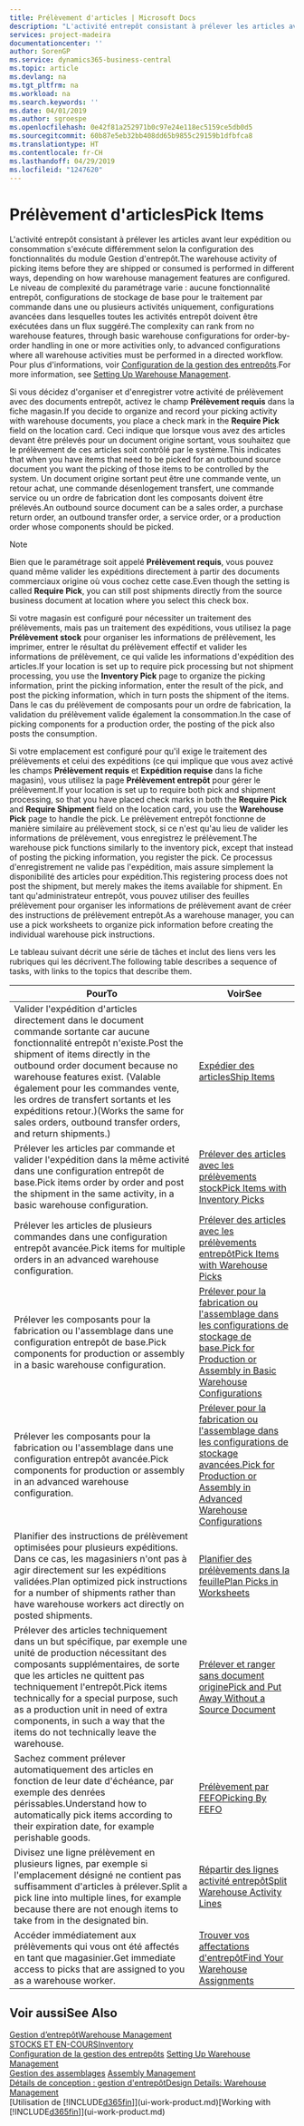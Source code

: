 ```yaml
---
title: Prélèvement d'articles | Microsoft Docs
description: "L'activité entrepôt consistant à prélever les articles avant leur expédition ou consommation s'exécute différemment selon la configuration des fonctionnalités du module Gestion d'entrepôt. Le niveau de complexité du [paramétrage](../configure-warehouse-processes.md) varie : aucune fonctionnalité entrepôt, configurations de stockage de base pour le traitement par commande dans une ou plusieurs activités uniquement, configurations avancées dans lesquelles toutes les activités entrepôt doivent être exécutées dans un flux suggéré."
services: project-madeira
documentationcenter: ''
author: SorenGP
ms.service: dynamics365-business-central
ms.topic: article
ms.devlang: na
ms.tgt_pltfrm: na
ms.workload: na
ms.search.keywords: ''
ms.date: 04/01/2019
ms.author: sgroespe
ms.openlocfilehash: 0e42f81a252971b0c97e24e118ec5159ce5db0d5
ms.sourcegitcommit: 60b87e5eb32bb408dd65b9855c29159b1dfbfca8
ms.translationtype: HT
ms.contentlocale: fr-CH
ms.lasthandoff: 04/29/2019
ms.locfileid: "1247620"
---
```

# <a name="pick-items"></a><span data-ttu-id="31150-104">Prélèvement d'articles</span><span class="sxs-lookup"><span data-stu-id="31150-104">Pick Items</span></span>
<span data-ttu-id="31150-105">L'activité entrepôt consistant à prélever les articles avant leur expédition ou consommation s'exécute différemment selon la configuration des fonctionnalités du module Gestion d'entrepôt.</span><span class="sxs-lookup"><span data-stu-id="31150-105">The warehouse activity of picking items before they are shipped or consumed is performed in different ways, depending on how warehouse management features are configured.</span></span> <span data-ttu-id="31150-106">Le niveau de complexité du paramétrage varie : aucune fonctionnalité entrepôt, configurations de stockage de base pour le traitement par commande dans une ou plusieurs activités uniquement, configurations avancées dans lesquelles toutes les activités entrepôt doivent être exécutées dans un flux suggéré.</span><span class="sxs-lookup"><span data-stu-id="31150-106">The complexity can rank from no warehouse features, through basic warehouse configurations for order-by-order handling in one or more activities only, to advanced configurations where all warehouse activities must be performed in a directed workflow.</span></span> <span data-ttu-id="31150-107">Pour plus d'informations, voir [Configuration de la gestion des entrepôts](warehouse-setup-warehouse.md).</span><span class="sxs-lookup"><span data-stu-id="31150-107">For more information, see [Setting Up Warehouse Management](warehouse-setup-warehouse.md).</span></span>

<span data-ttu-id="31150-108">Si vous décidez d'organiser et d'enregistrer votre activité de prélèvement avec des documents entrepôt, activez le champ **Prélèvement requis** dans la fiche magasin.</span><span class="sxs-lookup"><span data-stu-id="31150-108">If you decide to organize and record your picking activity with warehouse documents, you place a check mark in the **Require Pick** field on the location card.</span></span> <span data-ttu-id="31150-109">Ceci indique que lorsque vous avez des articles devant être prélevés pour un document origine sortant, vous souhaitez que le prélèvement de ces articles soit contrôlé par le système.</span><span class="sxs-lookup"><span data-stu-id="31150-109">This indicates that when you have items that need to be picked for an outbound source document you want the picking of those items to be controlled by the system.</span></span> <span data-ttu-id="31150-110">Un document origine sortant peut être une commande vente, un retour achat, une commande désenlogement transfert, une commande service ou un ordre de fabrication dont les composants doivent être prélevés.</span><span class="sxs-lookup"><span data-stu-id="31150-110">An outbound source document can be a sales order, a purchase return order, an outbound transfer order, a service order, or a production order whose components should be picked.</span></span>

> [!NOTE]
> <span data-ttu-id="31150-111">Bien que le paramétrage soit appelé **Prélèvement requis**, vous pouvez quand même valider les expéditions directement à partir des documents commerciaux origine où vous cochez cette case.</span><span class="sxs-lookup"><span data-stu-id="31150-111">Even though the setting is called **Require Pick**, you can still post shipments directly from the source business document at location where you select this check box.</span></span>

<span data-ttu-id="31150-112">Si votre magasin est configuré pour nécessiter un traitement des prélèvements, mais pas un traitement des expéditions, vous utilisez la page **Prélèvement stock** pour organiser les informations de prélèvement, les imprimer, entrer le résultat du prélèvement effectif et valider les informations de prélèvement, ce qui valide les informations d'expédition des articles.</span><span class="sxs-lookup"><span data-stu-id="31150-112">If your location is set up to require pick processing but not shipment processing, you use the **Inventory Pick** page to organize the picking information, print the picking information, enter the result of the pick, and post the picking information, which in turn posts the shipment of the items.</span></span> <span data-ttu-id="31150-113">Dans le cas du prélèvement de composants pour un ordre de fabrication, la validation du prélèvement valide également la consommation.</span><span class="sxs-lookup"><span data-stu-id="31150-113">In the case of picking components for a production order, the posting of the pick also posts the consumption.</span></span>

<span data-ttu-id="31150-114">Si votre emplacement est configuré pour qu'il exige le traitement des prélèvements et celui des expéditions (ce qui implique que vous avez activé les champs **Prélèvement requis** et **Expédition requise** dans la fiche magasin), vous utilisez la page **Prélèvement entrepôt** pour gérer le prélèvement.</span><span class="sxs-lookup"><span data-stu-id="31150-114">If your location is set up to require both pick and shipment processing, so that you have placed check marks in both the **Require Pick** and **Require Shipment** field on the location card, you use the **Warehouse Pick** page to handle the pick.</span></span> <span data-ttu-id="31150-115">Le prélèvement entrepôt fonctionne de manière similaire au prélèvement stock, si ce n'est qu'au lieu de valider les informations de prélèvement, vous enregistrez le prélèvement.</span><span class="sxs-lookup"><span data-stu-id="31150-115">The warehouse pick functions similarly to the inventory pick, except that instead of posting the picking information, you register the pick.</span></span> <span data-ttu-id="31150-116">Ce processus d'enregistrement ne valide pas l'expédition, mais assure simplement la disponibilité des articles pour expédition.</span><span class="sxs-lookup"><span data-stu-id="31150-116">This registering process does not post the shipment, but merely makes the items available for shipment.</span></span> <span data-ttu-id="31150-117">En tant qu'administrateur entrepôt, vous pouvez utiliser des feuilles prélèvement pour organiser les informations de prélèvement avant de créer des instructions de prélèvement entrepôt.</span><span class="sxs-lookup"><span data-stu-id="31150-117">As a warehouse manager, you can use a pick worksheets to organize pick information before creating the individual warehouse pick instructions.</span></span>

<span data-ttu-id="31150-118">Le tableau suivant décrit une série de tâches et inclut des liens vers les rubriques qui les décrivent.</span><span class="sxs-lookup"><span data-stu-id="31150-118">The following table describes a sequence of tasks, with links to the topics that describe them.</span></span>   

|<span data-ttu-id="31150-119">**Pour**</span><span class="sxs-lookup"><span data-stu-id="31150-119">**To**</span></span>|<span data-ttu-id="31150-120">**Voir**</span><span class="sxs-lookup"><span data-stu-id="31150-120">**See**</span></span>|
|------------|-------------|  
|<span data-ttu-id="31150-121">Valider l'expédition d'articles directement dans le document commande sortante car aucune fonctionnalité entrepôt n'existe.</span><span class="sxs-lookup"><span data-stu-id="31150-121">Post the shipment of items directly in the outbound order document because no warehouse features exist.</span></span> <span data-ttu-id="31150-122">(Valable également pour les commandes vente, les ordres de transfert sortants et les expéditions retour.)</span><span class="sxs-lookup"><span data-stu-id="31150-122">(Works the same for sales orders, outbound transfer orders, and return shipments.)</span></span>|[<span data-ttu-id="31150-123">Expédier des articles</span><span class="sxs-lookup"><span data-stu-id="31150-123">Ship Items</span></span>](warehouse-how-ship-items.md)|  
|<span data-ttu-id="31150-124">Prélever les articles par commande et valider l'expédition dans la même activité dans une configuration entrepôt de base.</span><span class="sxs-lookup"><span data-stu-id="31150-124">Pick items order by order and post the shipment in the same activity, in a basic warehouse configuration.</span></span>|[<span data-ttu-id="31150-125">Prélever des articles avec les prélèvements stock</span><span class="sxs-lookup"><span data-stu-id="31150-125">Pick Items with Inventory Picks</span></span>](warehouse-how-to-pick-items-with-inventory-picks.md)|
|<span data-ttu-id="31150-126">Prélever les articles de plusieurs commandes dans une configuration entrepôt avancée.</span><span class="sxs-lookup"><span data-stu-id="31150-126">Pick items for multiple orders in an advanced warehouse configuration.</span></span>|[<span data-ttu-id="31150-127">Prélever des articles avec les prélèvements entrepôt</span><span class="sxs-lookup"><span data-stu-id="31150-127">Pick Items with Warehouse Picks</span></span>](warehouse-how-to-pick-items-for-warehouse-shipment.md)|  
|<span data-ttu-id="31150-128">Prélever les composants pour la fabrication ou l'assemblage dans une configuration entrepôt de base.</span><span class="sxs-lookup"><span data-stu-id="31150-128">Pick components for production or assembly in a basic warehouse configuration.</span></span>|[<span data-ttu-id="31150-129">Prélever pour la fabrication ou l'assemblage dans les configurations de stockage de base.</span><span class="sxs-lookup"><span data-stu-id="31150-129">Pick for Production or Assembly in Basic Warehouse Configurations</span></span>](warehouse-how-to-pick-for-production.md)|
|<span data-ttu-id="31150-130">Prélever les composants pour la fabrication ou l'assemblage dans une configuration entrepôt avancée.</span><span class="sxs-lookup"><span data-stu-id="31150-130">Pick components for production or assembly in an advanced warehouse configuration.</span></span>|[<span data-ttu-id="31150-131">Prélever pour la fabrication ou l'assemblage dans les configurations de stockage avancées.</span><span class="sxs-lookup"><span data-stu-id="31150-131">Pick for Production or Assembly in Advanced Warehouse Configurations</span></span>](warehouse-how-to-pick-for-internal-operations-in-advanced-warehousing.md)|  
|<span data-ttu-id="31150-132">Planifier des instructions de prélèvement optimisées pour plusieurs expéditions. Dans ce cas, les magasiniers n'ont pas à agir directement sur les expéditions validées.</span><span class="sxs-lookup"><span data-stu-id="31150-132">Plan optimized pick instructions for a number of shipments rather than have warehouse workers act directly on posted shipments.</span></span>|[<span data-ttu-id="31150-133">Planifier des prélèvements dans la feuille</span><span class="sxs-lookup"><span data-stu-id="31150-133">Plan Picks in Worksheets</span></span>](warehouse-how-to-plan-picks-in-worksheets.md)|  
|<span data-ttu-id="31150-134">Prélever des articles techniquement dans un but spécifique, par exemple une unité de production nécessitant des composants supplémentaires, de sorte que les articles ne quittent pas techniquement l'entrepôt.</span><span class="sxs-lookup"><span data-stu-id="31150-134">Pick items technically for a special purpose, such as a production unit in need of extra components, in such a way that the items do not technically leave the warehouse.</span></span>|[<span data-ttu-id="31150-135">Prélever et ranger sans document origine</span><span class="sxs-lookup"><span data-stu-id="31150-135">Pick and Put Away Without a Source Document</span></span>](warehouse-how-to-create-put-aways-from-internal-put-aways.md)|
|<span data-ttu-id="31150-136">Sachez comment prélever automatiquement des articles en fonction de leur date d'échéance, par exemple des denrées périssables.</span><span class="sxs-lookup"><span data-stu-id="31150-136">Understand how to automatically pick items according to their expiration date, for example perishable goods.</span></span>|[<span data-ttu-id="31150-137">Prélèvement par FEFO</span><span class="sxs-lookup"><span data-stu-id="31150-137">Picking By FEFO</span></span>](warehouse-picking-by-fefo.md)|
|<span data-ttu-id="31150-138">Divisez une ligne prélèvement en plusieurs lignes, par exemple si l'emplacement désigné ne contient pas suffisamment d'articles à prélever.</span><span class="sxs-lookup"><span data-stu-id="31150-138">Split a pick line into multiple lines, for example because there are not enough items to take from in the designated bin.</span></span>|[<span data-ttu-id="31150-139">Répartir des lignes activité entrepôt</span><span class="sxs-lookup"><span data-stu-id="31150-139">Split Warehouse Activity Lines</span></span>](warehouse-how-to-split-warehouse-activity-lines.md)|
|<span data-ttu-id="31150-140">Accéder immédiatement aux prélèvements qui vous ont été affectés en tant que magasinier.</span><span class="sxs-lookup"><span data-stu-id="31150-140">Get immediate access to picks that are assigned to you as a warehouse worker.</span></span>|[<span data-ttu-id="31150-141">Trouver vos affectations d'entrepôt</span><span class="sxs-lookup"><span data-stu-id="31150-141">Find Your Warehouse Assignments</span></span>](warehouse-how-to-find-your-warehouse-assignments.md)|  

## <a name="see-also"></a><span data-ttu-id="31150-142">Voir aussi</span><span class="sxs-lookup"><span data-stu-id="31150-142">See Also</span></span>  
[<span data-ttu-id="31150-143">Gestion d’entrepôt</span><span class="sxs-lookup"><span data-stu-id="31150-143">Warehouse Management</span></span>](warehouse-manage-warehouse.md)  
[<span data-ttu-id="31150-144">STOCKS ET EN-COURS</span><span class="sxs-lookup"><span data-stu-id="31150-144">Inventory</span></span>](inventory-manage-inventory.md)  
<span data-ttu-id="31150-145">[Configuration de la gestion des entrepôts](warehouse-setup-warehouse.md)   </span><span class="sxs-lookup"><span data-stu-id="31150-145">[Setting Up Warehouse Management](warehouse-setup-warehouse.md)   </span></span>  
<span data-ttu-id="31150-146">[Gestion des assemblages](assembly-assemble-items.md)  </span><span class="sxs-lookup"><span data-stu-id="31150-146">[Assembly Management](assembly-assemble-items.md)  </span></span>  
[<span data-ttu-id="31150-147">Détails de conception : gestion d'entrepôt</span><span class="sxs-lookup"><span data-stu-id="31150-147">Design Details: Warehouse Management</span></span>](design-details-warehouse-management.md)  
<span data-ttu-id="31150-148">[Utilisation de [!INCLUDE[d365fin](includes/d365fin_md.md)]](ui-work-product.md)</span><span class="sxs-lookup"><span data-stu-id="31150-148">[Working with [!INCLUDE[d365fin](includes/d365fin_md.md)]](ui-work-product.md)</span></span>
